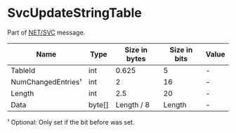 # SvcUpdateStringTable

Part of [NET/SVC](/classes/netsvc.md) message.

| Name | Type | Size in bytes | Size in bits | Value |
| --- | --- | --- | --- | --- |
| TableId | int | 0.625 | 5 | - |
| NumChangedEntries¹ | int | 2 | 16 | - |
| Length | int | 2.5 | 20 | - |
| Data | byte[] | Length / 8 | Length | - |

¹ Optional: Only set if the bit before was set.
